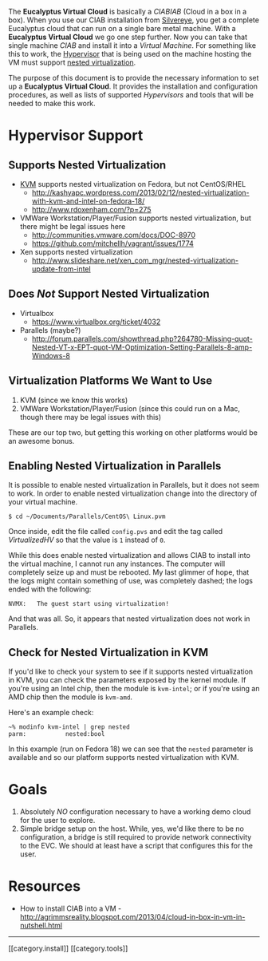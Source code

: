 The **Eucalyptus Virtual Cloud** is basically a _CIABIAB_ (Cloud in a box in a box). When you use our CIAB installation from [Silvereye](https://github.com/eucalyptus/silvereye), you get a complete Eucalyptus cloud that can run on a single bare metal machine. With a **Eucalyptus Virtual Cloud** we go one step further. Now you can take that single machine _CIAB_ and install it into a _Virtual Machine_. For something like this to work, the [Hypervisor](https://en.wikipedia.org/wiki/Hypervisor) that is being used on the machine hosting the VM must support [nested virtualization](http://en.wikipedia.org/wiki/Nesting_%28computing%29).

The purpose of this document is to provide the necessary information to set up a **Eucalyptus Virtual Cloud**. It provides the installation and configuration procedures, as well as lists of supported _Hypervisors_ and tools that will be needed to make this work.

# Hypervisor Support

## Supports Nested Virtualization

+ [KVM](http://www.linux-kvm.org/page/Main_Page) supports nested virtualization on Fedora, but not CentOS/RHEL
  - <http://kashyapc.wordpress.com/2013/02/12/nested-virtualization-with-kvm-and-intel-on-fedora-18/>
  - <http://www.rdoxenham.com/?p=275>
+ VMWare Workstation/Player/Fusion supports nested virtualization, but there might be legal issues here
  - <http://communities.vmware.com/docs/DOC-8970>
  - <https://github.com/mitchellh/vagrant/issues/1774>
+ Xen supports nested virtualization
  - <http://www.slideshare.net/xen_com_mgr/nested-virtualization-update-from-intel>

## Does _Not_ Support Nested Virtualization

+ Virtualbox
  - <https://www.virtualbox.org/ticket/4032>
+ Parallels (maybe?)
  - <http://forum.parallels.com/showthread.php?264780-Missing-quot-Nested-VT-x-EPT-quot-VM-Optimization-Setting-Parallels-8-amp-Windows-8>

## Virtualization Platforms We Want to Use

1. KVM (since we know this works)
2. VMWare Workstation/Player/Fusion (since this could run on a Mac, though there may be legal issues with this)

These are our top two, but getting this working on other platforms would be an awesome bonus.

## Enabling Nested Virtualization in Parallels

It is possible to enable nested virtualization in Parallels, but it does not seem to work. In order to enable nested virtualization change into the directory of your virtual machine.

    $ cd ~/Documents/Parallels/CentOS\ Linux.pvm

Once inside, edit the file called `config.pvs` and edit the tag called _VirtualizedHV_ so that the value is `1` instead of `0`.

While this does enable nested virtualization and allows CIAB to install into the virtual machine, I cannot run any instances. The computer will completely seize up and must be rebooted. My last glimmer of hope, that the logs might contain something of use, was completely dashed; the logs ended with the following:

    NVMX:   The guest start using virtualization!

And that was all. So, it appears that nested virtualization does not work in Parallels.

## Check for Nested Virtualization in KVM

If you'd like to check your system to see if it supports nested virtualization in KVM, you can check the parameters exposed by the kernel module. If you're using an Intel chip, then the module is `kvm-intel`; or if you're using an AMD chip then the module is `kvm-amd`.

Here's an example check:

    ~% modinfo kvm-intel | grep nested
    parm:           nested:bool

In this example (run on Fedora 18) we can see that the `nested` parameter is available and so our platform supports nested virtualization with KVM.

# Goals

1. Absolutely _NO_ configuration necessary to have a working demo cloud for the user to explore.
2. Simple bridge setup on the host. While, yes, we'd like there to be no configuration, a bridge is still required to provide network connectivity to the EVC. We should at least have a script that configures this for the user.

# Resources

* How to install CIAB into a VM - <http://agrimmsreality.blogspot.com/2013/04/cloud-in-box-in-vm-in-nutshell.html>

*****

[[category.install]]
[[category.tools]]